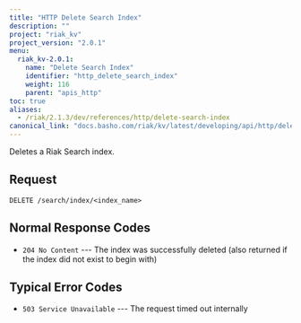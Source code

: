 ```yaml
---
title: "HTTP Delete Search Index"
description: ""
project: "riak_kv"
project_version: "2.0.1"
menu:
  riak_kv-2.0.1:
    name: "Delete Search Index"
    identifier: "http_delete_search_index"
    weight: 116
    parent: "apis_http"
toc: true
aliases:
  - /riak/2.1.3/dev/references/http/delete-search-index
canonical_link: "docs.basho.com/riak/kv/latest/developing/api/http/delete-search-index.md"
---
```


Deletes a Riak Search index.

## Request

```
DELETE /search/index/<index_name>
```

## Normal Response Codes

* `204 No Content` --- The index was successfully deleted (also returned
    if the index did not exist to begin with)

## Typical Error Codes

* `503 Service Unavailable` --- The request timed out internally
